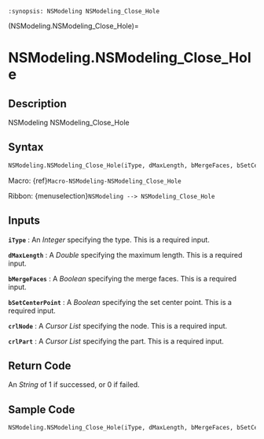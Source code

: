 ```{module} NSModeling.NSModeling_Close_Hole()
:synopsis: NSModeling NSModeling_Close_Hole
```

(NSModeling.NSModeling_Close_Hole)=

# NSModeling.NSModeling_Close_Hole

## Description

NSModeling NSModeling_Close_Hole

## Syntax

```python
NSModeling.NSModeling_Close_Hole(iType, dMaxLength, bMergeFaces, bSetCenterPoint, crlNode, crlPart)
```

Macro: {ref}`Macro-NSModeling-NSModeling_Close_Hole`

Ribbon: {menuselection}`NSModeling --> NSModeling_Close_Hole`

## Inputs

**`iType`**
: An _Integer_ specifying the type. This is a required input.

**`dMaxLength`**
: A _Double_ specifying the maximum length. This is a required input.

**`bMergeFaces`**
: A _Boolean_ specifying the merge faces. This is a required input.

**`bSetCenterPoint`**
: A _Boolean_ specifying the set center point. This is a required input.

**`crlNode`**
: A _Cursor List_ specifying the node. This is a required input.

**`crlPart`**
: A _Cursor List_ specifying the part. This is a required input.

## Return Code

An _String_ of 1 if successed, or 0 if failed.

## Sample Code

```python
NSModeling.NSModeling_Close_Hole(iType, dMaxLength, bMergeFaces, bSetCenterPoint, crlNode, crlPart)
```
